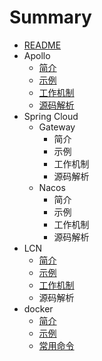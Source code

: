# Summary

* [README](/README.md)
* Apollo
  * [简介](/Apollo/简介.md)
  * [示例](/Apollo/示例.md)
  * [工作机制](/Apollo/工作机制.md)
  * [源码解析](/Apollo/源码解析.md)
* Spring Cloud
  * Gateway
    * 简介
    * 示例
    * 工作机制
    * 源码解析
  * Nacos
    * 简介
    * 示例
    * 工作机制
    * 源码解析
* LCN
  * [简介](jian-jie.md)
  * [示例](shi-li.md)
  * [工作机制](gong-zuo-ji-zhi.md)
  * 源码解析
* docker
  * [简介](jian-jie.md)
  * [示例](shi-li.md)
  * [常用命令](chang-yong-ming-ling.md)

